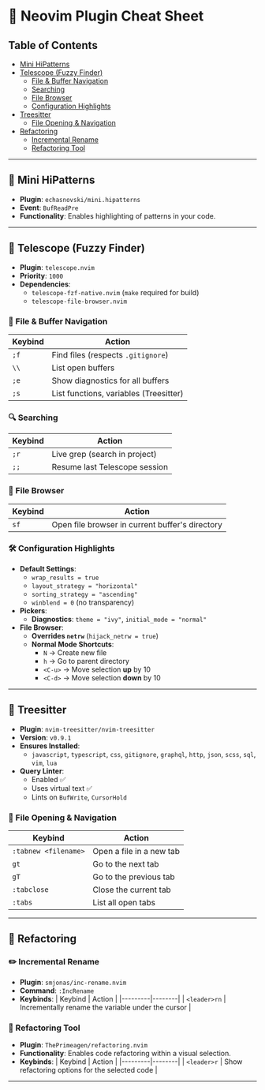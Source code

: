 # 📌 Neovim Plugin Cheat Sheet

## Table of Contents

- [Mini HiPatterns](#mini-hipatterns)
- [Telescope (Fuzzy Finder)](#telescope-fuzzy-finder)
  - [File & Buffer Navigation](#file--buffer-navigation)
  - [Searching](#searching)
  - [File Browser](#file-browser)
  - [Configuration Highlights](#configuration-highlights)
- [Treesitter](#treesitter)
  - [File Opening & Navigation](#file-opening--navigation)
- [Refactoring](#refactoring)
  - [Incremental Rename](#incremental-rename)
  - [Refactoring Tool](#refactoring-tool)

---

## 🔹 Mini HiPatterns

- **Plugin**: `echasnovski/mini.hipatterns`
- **Event**: `BufReadPre`
- **Functionality**: Enables highlighting of patterns in your code.

---

## 🔹 Telescope (Fuzzy Finder)

- **Plugin**: `telescope.nvim`
- **Priority**: `1000`
- **Dependencies**:
  - `telescope-fzf-native.nvim` (`make` required for build)
  - `telescope-file-browser.nvim`

### 📂 File & Buffer Navigation

| Keybind | Action                                 |
| ------- | -------------------------------------- |
| `;f`    | Find files (respects `.gitignore`)     |
| `\\`    | List open buffers                      |
| `;e`    | Show diagnostics for all buffers       |
| `;s`    | List functions, variables (Treesitter) |

### 🔍 Searching

| Keybind | Action                        |
| ------- | ----------------------------- |
| `;r`    | Live grep (search in project) |
| `;;`    | Resume last Telescope session |

### 📂 File Browser

| Keybind | Action                                          |
| ------- | ----------------------------------------------- |
| `sf`    | Open file browser in current buffer's directory |

### 🛠 Configuration Highlights

- **Default Settings**:
  - `wrap_results = true`
  - `layout_strategy = "horizontal"`
  - `sorting_strategy = "ascending"`
  - `winblend = 0` (no transparency)
- **Pickers**:
  - **Diagnostics**: `theme = "ivy"`, `initial_mode = "normal"`
- **File Browser**:
  - **Overrides `netrw`** (`hijack_netrw = true`)
  - **Normal Mode Shortcuts**:
    - `N` → Create new file
    - `h` → Go to parent directory
    - `<C-u>` → Move selection **up** by 10
    - `<C-d>` → Move selection **down** by 10

---

## 🔹 Treesitter

- **Plugin**: `nvim-treesitter/nvim-treesitter`
- **Version**: `v0.9.1`
- **Ensures Installed**:
  - `javascript`, `typescript`, `css`, `gitignore`, `graphql`, `http`, `json`, `scss`, `sql`, `vim`, `lua`
- **Query Linter**:
  - Enabled ✅
  - Uses virtual text ✅
  - Lints on `BufWrite`, `CursorHold`

### 📂 File Opening & Navigation

| Keybind              | Action                   |
| -------------------- | ------------------------ |
| `:tabnew <filename>` | Open a file in a new tab |
| `gt`                 | Go to the next tab       |
| `gT`                 | Go to the previous tab   |
| `:tabclose`          | Close the current tab    |
| `:tabs`              | List all open tabs       |

---

## 🔹 Refactoring

### ✏️ Incremental Rename

- **Plugin**: `smjonas/inc-rename.nvim`
- **Command**: `:IncRename`
- **Keybinds**:
  | Keybind | Action |
  |---------|--------|
  | `<leader>rn` | Incrementally rename the variable under the cursor |

### 🔄 Refactoring Tool

- **Plugin**: `ThePrimeagen/refactoring.nvim`
- **Functionality**: Enables code refactoring within a visual selection.
- **Keybinds**:
  | Keybind | Action |
  |---------|--------|
  | `<leader>r` | Show refactoring options for the selected code |

---
